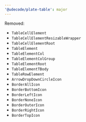 ```yaml
---
'@udecode/plate-table': major
---
```


Removed:
- `TableCellElement`
- `TableCellElementResizableWrapper`
- `TableCellElementRoot`
- `TableElement`
- `TableElementCol`
- `TableElementColGroup`
- `TableElementRoot`
- `TableElementTBody`
- `TableRowElement`
- `ArrowDropDownCircleIcon`
- `BorderAllIcon`
- `BorderBottomIcon`
- `BorderLeftIcon`
- `BorderNoneIcon`
- `BorderOuterIcon`
- `BorderRightIcon`
- `BorderTopIcon`